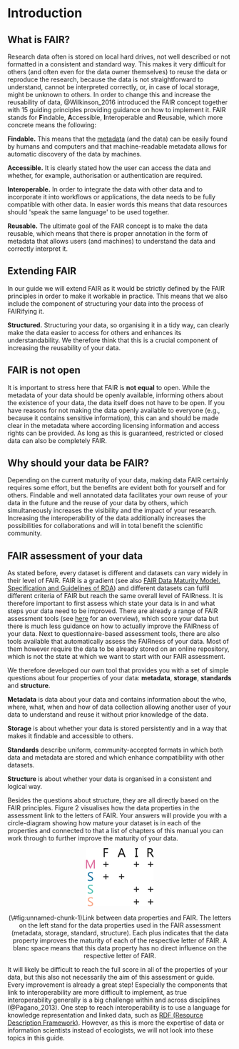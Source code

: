 # Introduction

## What is FAIR?

Research data often is stored on local hard drives, not well described or not formatted in a consistent and standard way. This makes it very difficult for others (and often even for the data owner themselves) to reuse the data or reproduce the research, because the data is not straightforward to understand, cannot be interpreted correctly, or, in case of local storage, might be unknown to others. In order to change this and increase the reusability of data, @Wilkinson_2016 introduced the FAIR concept together with 15 guiding principles providing guidance on how to implement it. FAIR stands for **F**indable, **A**ccessible, **I**nteroperable and **R**eusable, which more concrete means the following:

**Findable.** This means that the [metadata](#metadata) (and the data) can be easily found by humans and computers and that machine-readable metadata allows for automatic discovery of the data by machines.
  
**Accessible.** It is clearly stated how the user can access the data and whether, for example, authorisation or authentication are required.

**Interoperable.** In order to integrate the data with other data and to incorporate it into workflows or applications, the data needs to be fully compatible with other data. In easier words this means that data resources should 'speak the same language' to be used together.

**Reusable.** The ultimate goal of the FAIR concept is to make the data reusable, which means that there is proper annotation in the form of metadata that allows users (and machines) to understand the data and correctly interpret it.

## Extending FAIR

In our guide we will extend FAIR as it would be strictly defined by the FAIR principles in order to make it workable in practice. This means that we also include the component of structuring your data into the process of FAIRifying it.

**Structured.** Structuring your data, so organising it in a tidy way, can clearly make the data easier to access for others and enhances its understandability. We therefore think that this is a crucial component of increasing the reusability of your data.

## FAIR is not open

It is important to stress here that FAIR is **not equal** to open. While the metadata of your data should be openly available, informing others about the existence of your data, the data itself does not have to be open. If you have reasons for not making the data openly available to everyone (e.g., because it contains sensitive information), this can and should be made clear in the metadata where according licensing information and access rights can be provided. As long as this is guaranteed, restricted or closed data can also be completely FAIR.

## Why should your data be FAIR?

Depending on the current maturity of your data, making data FAIR certainly requires some effort, but the benefits are evident both for yourself and for others. Findable and well annotated data facilitates your own reuse of your data in the future and the reuse of your data by others, which simultaneously increases the visibility and the impact of your research. Increasing the interoperability of the data additionally increases the possibilities for collaborations and will in total benefit the scientific community.

## FAIR assessment of your data

As stated before, every dataset is different and datasets can vary widely in their level of FAIR. FAIR is a gradient (see also [FAIR Data Maturity Model. Specification and Guidelines of RDA](https://zenodo.org/records/3909563)) and different datasets can fulfil different criteria of FAIR but reach the same overall level of FAIRness. It is therefore important to first assess which state your data is in and what steps your data need to be improved. There are already a range of FAIR assessment tools (see [here](https://fairassist.org/) for an overview), which score your data but there is much less guidance on how to actually improve the FAIRness of your data. Next to questionnaire-based assessment tools, there are also tools available that automatically assess the FAIRness of your data. Most of them however require the data to be already stored on an online repository, which is not the state at which we want to start with our FAIR assessment.

We therefore developed our own tool that provides you with a set of simple questions about four properties of your data: **metadata**, **storage**, **standards** and **structure**.

**Metadata** is data about your data and contains information about the who, where, what, when and how of data collection allowing another user of your data to understand and reuse it without prior knowledge of the data.

**Storage** is about whether your data is stored persistently and in a way that makes it findable and accessible to others.

**Standards** describe uniform, community-accepted formats in which both data and metadata are stored and which enhance compatibility with other datasets.

**Structure** is about whether your data is organised in a consistent and logical way.

Besides the questions about structure, they are all directly based on the FAIR principles. Figure 2 visualises how the data properties in the assessment link to the letters of FAIR. Your answers will provide you with a circle-diagram showing how mature your dataset is in each of the properties and connected to that a list of chapters of this manual you can work through to further improve the maturity of your data.

<div class="figure" style="text-align: center">
<img src="images/Fig2_MSSS-FAIR.png" alt="Link between data properties and FAIR. The letters on the left stand for the data properties used in the FAIR assessment (metadata, storage, standard, structure). Each plus indicates that the data property improves the maturity of each of the respective letter of FAIR. A blanc space means that this data property has no direct influence on the respective letter of FAIR." width="30%" />
<p class="caption">(\#fig:unnamed-chunk-1)Link between data properties and FAIR. The letters on the left stand for the data properties used in the FAIR assessment (metadata, storage, standard, structure). Each plus indicates that the data property improves the maturity of each of the respective letter of FAIR. A blanc space means that this data property has no direct influence on the respective letter of FAIR.</p>
</div>

It will likely be difficult to reach the full score in all of the properties of your data, but this also not necessarily the aim of this assessment or guide. Every improvement is already a great step! Especially the components that link to interoperability are more difficult to implement, as true interoperability generally is a big challenge within and across disciplines (@Pagano_2013). One step to reach interoperability is to use a language for knowledge representation and linked data, such as [RDF (Resource Description Framework)](#RDF). However, as this is more the expertise of data or information scientists instead of ecologists, we will not look into these topics in this guide.
